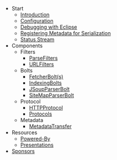 - Start
  - [Introduction](Introduction)
  - [Configuration](Configuration)
  - [Debugging with Eclipse](Debug-with-Eclipse)
  - [Registering Metadata for Serialization](Registering-Metadata-for-Serialization)
  - [Status Stream](StatusStream)
- Components
  - Filters
    - [ParseFilters](ParseFilters)
    - [URLFilters](URLFilters)
  - Bolts
    - [FetcherBolt(s)](FetcherBolt(s))
    - [IndexingBolts](IndexingBolts)
    - [JSoupParserBolt](JSoupParserBolt)
    - [SiteMapParserBolt](SiteMapParserBolt)
  - Protocol
    - [HTTPProtocol](HTTPProtocol)
    - [Protocols](Protocols)
  - Metadata
    - [MetadataTransfer](MetadataTransfer)
- Resources
  - [Powered-By](Powered-By)
  - [Presentations](Presentations)
- [Sponsors](Sponsors)
